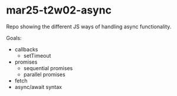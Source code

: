 # mar25-t2w02-async

Repo showing the different JS ways of handling async functionality.

Goals:

- callbacks
  - setTimeout
- promises
  - sequential promises
  - parallel promises
- fetch
- async/await syntax

